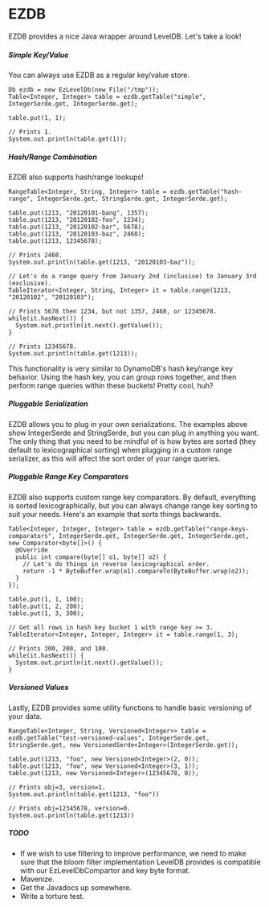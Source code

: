 # EZDB

EZDB provides a nice Java wrapper around LevelDB. Let's take a look!

##### Simple Key/Value

You can always use EZDB as a regular key/value store.

    Db ezdb = new EzLevelDb(new File("/tmp"));
    Table<Integer, Integer> table = ezdb.getTable("simple", IntegerSerde.get, IntegerSerde.get);
    
    table.put(1, 1);
    
    // Prints 1.
    System.out.println(table.get(1));

##### Hash/Range Combination

EZDB also supports hash/range lookups!

    RangeTable<Integer, String, Integer> table = ezdb.getTable("hash-range", IntegerSerde.get, StringSerde.get, IntegerSerde.get);
    
    table.put(1213, "20120101-bang", 1357);
    table.put(1213, "20120102-foo", 1234);
    table.put(1213, "20120102-bar", 5678);
    table.put(1213, "20120103-baz", 2468);
    table.put(1213, 12345678);
    
    // Prints 2468.
    System.out.println(table.get(1213, "20120103-baz"));
    
    // Let's do a range query from January 2nd (inclusive) to January 3rd (exclusive).
    TableIterator<Integer, String, Integer> it = table.range(1213, "20120102", "20120103");
    
    // Prints 5678 then 1234, but not 1357, 2468, or 12345678.
    while(it.hasNext()) {
      System.out.println(it.next().getValue());
    }
    
    // Prints 12345678.
    System.out.println(table.get(1213));

This functionality is very similar to DynamoDB's hash key/range key behavior. Using the hash key, you can group rows together, and then perform range queries within these buckets! Pretty cool, huh?

##### Pluggable Serialization

EZDB allows you to plug in your own serializations. The examples above show IntegerSerde and StringSerde, but you can plug in anything you want. The only thing that you need to be mindful of is how bytes are sorted (they default to lexicographical sorting) when plugging in a custom range serializer, as this will affect the sort order of your range queries.

##### Pluggable Range Key Comparators

EZDB also supports custom range key comparators. By default, everything is sorted lexicographically, but you can always change range key sorting to suit your needs. Here's an example that sorts things backwards.

    Table<Integer, Integer, Integer> table = ezdb.getTable("range-keys-comparators", IntegerSerde.get, IntegerSerde.get, IntegerSerde.get, new Comparator<byte[]>() {
      @Override
      public int compare(byte[] o1, byte[] o2) {
        // Let's do things in reverse lexicographical order.
        return -1 * ByteBuffer.wrap(o1).compareTo(ByteBuffer.wrap(o2));
      }
    });

    table.put(1, 1, 100);
    table.put(1, 2, 200);
    table.put(1, 3, 300);

    // Get all rows in hash key bucket 1 with range key >= 3.
    TableIterator<Integer, Integer, Integer> it = table.range(1, 3);

    // Prints 300, 200, and 100.
    while(it.hasNext()) {
      System.out.println(it.next().getValue());
    }

##### Versioned Values

Lastly, EZDB provides some utility functions to handle basic versioning of your data.

    RangeTable<Integer, String, Versioned<Integer>> table = ezdb.getTable("test-versioned-values", IntegerSerde.get, StringSerde.get, new VersionedSerde<Integer>(IntegerSerde.get));
    
    table.put(1213, "foo", new Versioned<Integer>(2, 0));
    table.put(1213, "foo", new Versioned<Integer>(3, 1));
    table.put(1213, new Versioned<Integer>(12345678, 0));
    
    // Prints obj=3, version=1.
    System.out.println(table.get(1213, "foo"))
    
    // Prints obj=12345678, version=0.
    System.out.println(table.get(1213))

##### TODO

* If we wish to use filtering to improve performance, we need to make sure that the bloom filter implementation LevelDB provides is compatible with our EzLevelDbCompartor and key byte format.
* Mavenize.
* Get the Javadocs up somewhere.
* Write a torture test.
